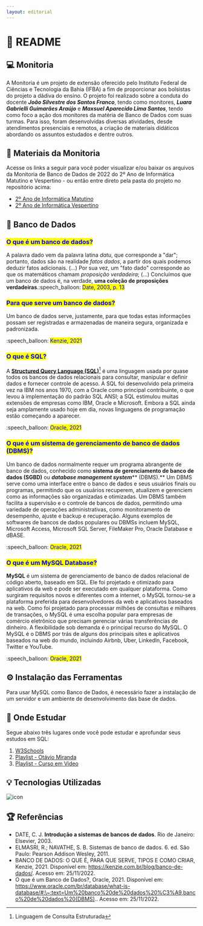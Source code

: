 ```yaml
---
layout: editorial
---
```


# 🚪 README

## 💻 Monitoria

A Monitoria é um projeto de extensão oferecido pelo Instituto Federal de Ciências e Tecnologia da Bahia (IFBA) a fim de proporcionar aos bolsistas do projeto a dádiva do ensino. O projeto foi realizado sobre a conduta do docente _**João Silvestre dos Santos Franco**_, tendo como monitores, _**Luara Gabrielli Guimarães Araújo**_ e _**Maxsuel Aparecido Lima Santos**_, tendo como foco a ação dos monitores da matéria de Banco de Dados com suas turmas. Para isso, foram desenvolvidas diversas atividades, desde atendimentos presenciais e remotos, a criação de materiais didáticos abordando os assuntos estudados e dentre outros.

## 📕 Materiais da Monitoria

Acesse os links a seguir para você poder visualizar e/ou baixar os arquivos da Monitoria de Banco de Dados de 2022 do 2º Ano de Informática Matutino e Vespertino - ou então entre direto pela pasta do projeto no repositório acima:

* [2º Ano de Informática Matutino](https://github.com/francojoao/BD/tree/main/Materiais%20da%20Monitoria/2%C2%BA%20Ano%20de%20Inform%C3%A1tica%20Matutino%202022%20-%20Maxsuel%20Santos)
* [2º Ano de Informática Vespertino](https://github.com/francojoao/BD/tree/main/Materiais%20da%20Monitoria/2%C2%BA%20Ano%20de%20Inform%C3%A1tica%20Vespertino%202022%20-%20Luara%20Gabrielli)

## 🚪 Banco de Dados

### <mark style="color:blue;">O que é um banco de dados?</mark>

A palavra dado vem da palavra latina _datu_, que corresponde a "dar"; portanto, dados são na realidade _fatos dados_, a partir dos quais podemos deduzir fatos adicionais. (...) Por sua vez, um "fato dado" corresponde ao que os matemáticos chamam _proposição verdadeira_; (...) Concluímos que um banco de dados é, na verdade, **uma coleção de proposições verdadeiras**.:speech\_balloon: <mark style="color:blue;">Date, 2003, p. 13</mark>

### <mark style="color:blue;">Para que serve um banco de dados?</mark>

Um banco de dados serve, justamente, para que todas estas informações possam ser registradas e armazenadas de maneira segura, organizada e padronizada.

:speech\_balloon: <mark style="color:blue;">Kenzie, 2021</mark>

### <mark style="color:blue;">O que é SQL?</mark>

A [**Structured Query Language (SQL)**](#user-content-fn-1)[^1] é uma linguagem usada por quase todos os bancos de dados relacionais para consultar, manipular e definir dados e fornecer controle de acesso. A SQL foi desenvolvido pela primeira vez na IBM nos anos 1970, com a Oracle como principal contribuinte, o que levou à implementação do padrão SQL ANSI; a SQL estimulou muitas extensões de empresas como IBM, Oracle e Microsoft. Embora a SQL ainda seja amplamente usado hoje em dia, novas linguagens de programação estão começando a aparecer.

:speech\_balloon: <mark style="color:blue;">Oracle, 2021</mark>

### <mark style="color:blue;">O que é um sistema de gerenciamento de banco de dados (DBMS)?</mark>

Um banco de dados normalmente requer um programa abrangente de banco de dados, conhecido como **sistema de gerenciamento de banco de dados (SGBD)** ou _**database management system**_** (DBMS).** Um DBMS serve como uma interface entre o banco de dados e seus usuários finais ou programas, permitindo que os usuários recuperem, atualizem e gerenciem como as informações são organizadas e otimizadas. Um DBMS também facilita a supervisão e o controle de bancos de dados, permitindo uma variedade de operações administrativas, como monitoramento de desempenho, ajuste e backup e recuperação. Alguns exemplos de softwares de bancos de dados populares ou DBMSs incluem MySQL, Microsoft Access, Microsoft SQL Server, FileMaker Pro, Oracle Database e dBASE.

:speech\_balloon: <mark style="color:blue;">Oracle, 2021</mark>

### <mark style="color:blue;">O que é um MySQL Database?</mark>

**MySQL** é um sistema de gerenciamento de banco de dados relacional de código aberto, baseado em SQL. Ele foi projetado e otimizado para aplicativos da web e pode ser executado em qualquer plataforma. Como surgiram requisitos novos e diferentes com a internet, o MySQL tornou-se a plataforma preferida para desenvolvedores da web e aplicativos baseados na web. Como foi projetado para processar milhões de consultas e milhares de transações, o MySQL é uma escolha popular para empresas de comércio eletrônico que precisam gerenciar várias transferências de dinheiro. A flexibilidade sob demanda é o principal recurso do MySQL. O MySQL é o DBMS por trás de alguns dos principais sites e aplicativos baseados na web do mundo, incluindo Airbnb, Uber, LinkedIn, Facebook, Twitter e YouTube.

:speech\_balloon: <mark style="color:blue;">Oracle, 2021</mark>

## ⚙ Instalação das Ferramentas

Para usar MySQL como Banco de Dados, é necessário fazer a instalação de um servidor e um ambiente de desenvolvimento das base de dados.

## 💪 Onde Estudar

Segue abaixo três lugares onde você pode estudar e aprofundar seus estudos em SQL:

1. [W3Schools](https://www.w3schools.com/sql/)
2. [Playlist - Otávio Miranda](https://www.youtube.com/playlist?list=PLbIBj8vQhvm2WT-pjGS5x7zUzmh4VgvRk)
3. [Playlist - Curso em Vídeo](https://www.youtube.com/playlist?list=PLHz\_AreHm4dkBs-795Dsgvau\_ekxg8g1r)

## 💡 Tecnologias Utilizadas

![icon](https://github.com/Maxsuel-Santos/Maxsuel-Santos/blob/main/\_GitHub/img/sql-logo.svg)

## 🏆 Referências

* DATE, C. J. **Introdução a sistemas de bancos de dados**. Rio de Janeiro: Elsevier, 2003.
* ELMASRI, R.; NAVATHE, S. B. Sistemas de banco de dados. 6. ed. São Paulo: Pearson Addison Wesley, 2011.
* BANCO DE DADOS: O QUE É, PARA QUE SERVE, TIPOS E COMO CRIAR, Kenzie, 2021. Disponível em: https://kenzie.com.br/blog/banco-de-dados/. Acesso em: 25/11/2022.
* O que é um Banco de Dados?, Oracle, 2021. Disponível em: https://www.oracle.com/br/database/what-is-database/#:\~:text=Um%20banco%20de%20dados%20%C3%A9,banco%20de%20dados%20(DBMS).. Acesso em: 25/11/2022.

[^1]: Linguagem de Consulta Estruturada
